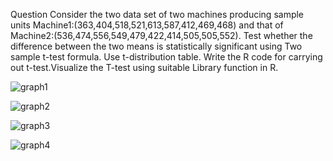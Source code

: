 Question
Consider the two data set of two machines producing sample units Machine1:(363,404,518,521,613,587,412,469,468) 
and that of Machine2:(536,474,556,549,479,422,414,505,505,552).
Test whether the difference between the two means is statistically significant using Two sample t-test formula. 
Use t-distribution table. Write the R code for carrying out t-test.Visualize the T-test using suitable Library function in R.

![graph1](https://user-images.githubusercontent.com/53899365/99515949-a475cb00-29b3-11eb-9b87-483416fcd0f6.png)

![graph2](https://user-images.githubusercontent.com/53899365/99515953-a63f8e80-29b3-11eb-8fff-d049f022c735.png)

![graph3](https://user-images.githubusercontent.com/53899365/99515957-a770bb80-29b3-11eb-9ed9-e958dcc3ef89.png)

![graph4](https://user-images.githubusercontent.com/53899365/99515967-a93a7f00-29b3-11eb-83a5-7707eeef44ed.png)

